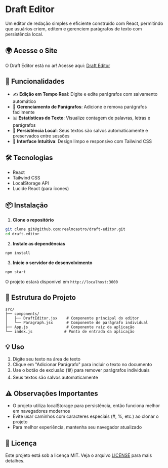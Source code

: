 # Draft Editor

Um editor de redação simples e eficiente construído com React, permitindo que usuários criem, editem e gerenciem parágrafos de texto com persistência local.

## 🌍 Acesse o Site

O Draft Editor está no ar! Acesse aqui: [Draft Editor](https://draft-editor-one.vercel.app/)

## 🚀 Funcionalidades

- ✍️ **Edição em Tempo Real**: Digite e edite parágrafos com salvamento automático
- 📝 **Gerenciamento de Parágrafos**: Adicione e remova parágrafos facilmente
- 📊 **Estatísticas do Texto**: Visualize contagem de palavras, letras e parágrafos
- 💾 **Persistência Local**: Seus textos são salvos automaticamente e preservados entre sessões
- 🎨 **Interface Intuitiva**: Design limpo e responsivo com Tailwind CSS

## 🛠️ Tecnologias

- React
- Tailwind CSS
- LocalStorage API
- Lucide React (para ícones)

## 📦 Instalação

1. **Clone o repositório**
```bash
git clone git@github.com:realmcastro/draft-editor.git
cd draft-editor
```

2. **Instale as dependências**
```bash
npm install
```

3. **Inicie o servidor de desenvolvimento**
```bash
npm start
```

O projeto estará disponível em `http://localhost:3000`

## 📁 Estrutura do Projeto

```
src/
├── components/
│   ├── DraftEditor.jsx    # Componente principal do editor
│   └── Paragraph.jsx      # Componente de parágrafo individual
├── App.js                 # Componente raiz da aplicação
└── index.js              # Ponto de entrada da aplicação
```

## 💡 Uso

1. Digite seu texto na área de texto
2. Clique em "Adicionar Parágrafo" para incluir o texto no documento
3. Use o botão de exclusão (🗑️) para remover parágrafos individuais
4. Seus textos são salvos automaticamente

## ⚠️ Observações Importantes

- O projeto utiliza localStorage para persistência, então funciona melhor em navegadores modernos
- Evite usar caminhos com caracteres especiais (#, %, etc.) ao clonar o projeto
- Para melhor experiência, mantenha seu navegador atualizado

## 📝 Licença

Este projeto está sob a licença MIT. Veja o arquivo [LICENSE](LICENSE) para mais detalhes.

